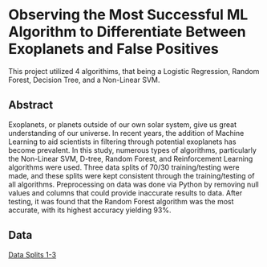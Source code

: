 # Observing the Most Successful ML Algorithm to Differentiate Between Exoplanets and False Positives

This project utilized 4 algorithims, that being a Logistic Regression, Random Forest, Decision Tree, and a Non-Linear SVM. 

## **Abstract**
Exoplanets, or planets outside of our own solar system, give us great understanding of our universe. In recent years, the addition of Machine Learning to aid scientists in filtering through potential exoplanets has become prevalent. In this study, numerous types of algorithms, particularly the Non-Linear SVM, D-tree, Random Forest, and Reinforcement Learning algorithms were used. Three data splits of 70/30 training/testing were made, and these splits were kept consistent through the training/testing of all algorithms. Preprocessing on data was done via Python by removing null values and columns that could provide inaccurate results to data. After testing, it was found that the Random Forest algorithm was the most accurate, with its highest accuracy yielding 93%.

## **Data**
[Data Splits 1-3](https://drive.google.com/drive/folders/17EKCnqizMg633i6BJFUixf3ys4a8FFeU?usp=sharing)
